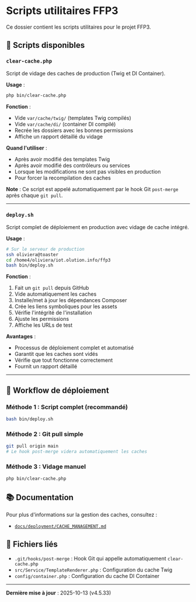 # Scripts utilitaires FFP3

Ce dossier contient les scripts utilitaires pour le projet FFP3.

## 📜 Scripts disponibles

### `clear-cache.php`
Script de vidage des caches de production (Twig et DI Container).

**Usage** :
```bash
php bin/clear-cache.php
```

**Fonction** :
- Vide `var/cache/twig/` (templates Twig compilés)
- Vide `var/cache/di/` (container DI compilé)
- Recrée les dossiers avec les bonnes permissions
- Affiche un rapport détaillé du vidage

**Quand l'utiliser** :
- Après avoir modifié des templates Twig
- Après avoir modifié des contrôleurs ou services
- Lorsque les modifications ne sont pas visibles en production
- Pour forcer la recompilation des caches

**Note** : Ce script est appelé automatiquement par le hook Git `post-merge` après chaque `git pull`.

---

### `deploy.sh`
Script complet de déploiement en production avec vidage de cache intégré.

**Usage** :
```bash
# Sur le serveur de production
ssh oliviera@toaster
cd /home4/oliviera/iot.olution.info/ffp3
bash bin/deploy.sh
```

**Fonction** :
1. Fait un `git pull` depuis GitHub
2. Vide automatiquement les caches
3. Installe/met à jour les dépendances Composer
4. Crée les liens symboliques pour les assets
5. Vérifie l'intégrité de l'installation
6. Ajuste les permissions
7. Affiche les URLs de test

**Avantages** :
- Processus de déploiement complet et automatisé
- Garantit que les caches sont vidés
- Vérifie que tout fonctionne correctement
- Fournit un rapport détaillé

---

## 🔄 Workflow de déploiement

### Méthode 1 : Script complet (recommandé)
```bash
bash bin/deploy.sh
```

### Méthode 2 : Git pull simple
```bash
git pull origin main
# Le hook post-merge videra automatiquement les caches
```

### Méthode 3 : Vidage manuel
```bash
php bin/clear-cache.php
```

## 📚 Documentation

Pour plus d'informations sur la gestion des caches, consultez :
- [`docs/deployment/CACHE_MANAGEMENT.md`](../docs/deployment/CACHE_MANAGEMENT.md)

## 🔗 Fichiers liés

- `.git/hooks/post-merge` : Hook Git qui appelle automatiquement `clear-cache.php`
- `src/Service/TemplateRenderer.php` : Configuration du cache Twig
- `config/container.php` : Configuration du cache DI Container

---

**Dernière mise à jour** : 2025-10-13 (v4.5.33)

